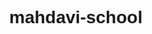 # mahdavi-school
<!DOCTYPE html>
<html lang="en">
<head>
    <meta charset="UTF-8">
    <meta http-equiv="X-UA-Compatible" content="IE=edge">
    <meta name="viewport" content="width=device-width, initial-scale=1.0">
    <title>Ariana Masnavi</title>
</head>
<body>
  
  <head>
    <meta name="viewport" content="width=device-width, initial-scale=1">
    <style>
    body {
      margin: 0;
      font-family: Arial, Helvetica, sans-serif;
    }
    
    .topnav {
      overflow: hidden;
      background-color: #000000;
    }
    
    .topnav a {
      float: left;
      color: #ffffff;
      text-align: center;
      padding: 14px 16px;
      text-decoration: none;
      font-size: 17px;
    }
    
    .topnav a:hover {
      background-color: #ddd;
      color: black;
    }
    
    .topnav a.active {
      background-color: #d30000;
      color: white;
    }
    </style>
    </head>
    <body>
    
    <div class="topnav">
      <a class="active" href="#home">Home</a>
      <a href="#news">News</a>
      <a href="#contact">Contact</a>
      <a href="#about">About us</a>
    </div>
    
    <div style="padding-left:16px">
     
    </div>
    
  </div> 
    <h1>Hello my name is Ariana</h1>
    <p>I am Ariana, but people mostly call me Arshin</p>
    <p>I study in Shahid Mahdavi School which is an <mark>IB</mark> school</p>
    <a href="https://lms71.mahdavischool.org/login/index.php"target="_blank">mahdavi school site</a>
    <h2>Grades</h2>
    <ul>
    <li>first grade</li>
    <li>second grade</li> 
    <li>third grade</li>
    <li>forth grade</li>
    <li>...</li>
    </ul>

    <h3>lessons</h3>
    <ol>
    <li>mathemathics </li>
    <li>science</li>
    <li>English</li>
    <li>...</li>
    </ol>
        
      <form>
        <label for="fname">First name:</label><br>
        <input type="text" id="fname" name="fname"><br>
        <label for="lname">Last name:</label><br>
        <input type="text" id="lname" name="lname">

        <input type="submit">
      </form>

    

  
</body>
</html>
